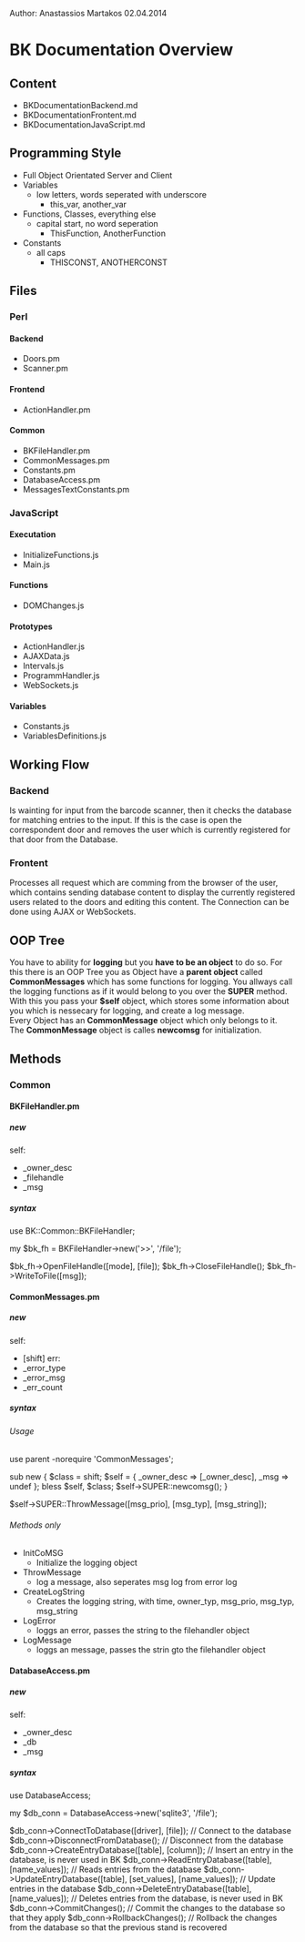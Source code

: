 Author:
Anastassios Martakos
02.04.2014

# BK Documentation Overview

## Content
  -  BKDocumentationBackend.md
  -  BKDocumentationFrontent.md
  -  BKDocumentationJavaScript.md

## Programming Style
  -  Full Object Orientated Server and Client
  -  Variables
       -  low letters, words seperated with underscore
            -  this_var, another_var
  -  Functions, Classes, everything else
       -  capital start, no word seperation
            -  ThisFunction, AnotherFunction
  -  Constants
       -  all caps
            -  THISCONST, ANOTHERCONST

## Files
### Perl

#### Backend
  -  Doors.pm
  -  Scanner.pm
#### Frontend
  -  ActionHandler.pm
#### Common
  -  BKFileHandler.pm
  -  CommonMessages.pm
  -  Constants.pm
  -  DatabaseAccess.pm
  -  MessagesTextConstants.pm

### JavaScript

#### Executation
  -  InitializeFunctions.js
  -  Main.js
#### Functions
  -  DOMChanges.js
#### Prototypes
  -  ActionHandler.js
  -  AJAXData.js
  -  Intervals.js
  -  ProgrammHandler.js
  -  WebSockets.js
#### Variables
  -  Constants.js
  -  VariablesDefinitions.js

## Working Flow
### Backend
Is wainting for input from the barcode scanner, then it checks the database for matching entries to the input. If this is the case is open the correspondent door and removes the user which is currently registered for that door from the Database.

### Frontent
Processes all request which are comming from the browser of the user, which contains sending database content to display the currently registered users related to the doors and editing this content. The Connection can be done using AJAX or WebSockets.

## OOP Tree
You have to ability for **logging** but you **have to be an object** to do so. For this there is an OOP Tree you as Object have a **parent object** called **CommonMessages** which has some functions for logging. You allways call the logging functions as if it would belong to you over the **SUPER** method. With this you pass your **$self** object, which stores some information about you which is nessecary for logging, and create a log message.  
Every Object has an **CommonMessage** object which only belongs to it.  
The **CommonMessage** object is calles **newcomsg** for initialization.

## Methods
### Common
#### BKFileHandler.pm

##### new
self:
  -  _owner_desc
  -  _filehandle
  -  _msg
##### syntax
use BK::Common::BKFileHandler;

my $bk_fh = BKFileHandler->new('>>', '/file');

$bk_fh->OpenFileHandle([mode], [file]);
$bk_fh->CloseFileHandle();
$bk_fh->WriteToFile([msg]);

#### CommonMessages.pm

##### new
self:
  -  [shift]
err:
  -  _error_type
  -  _error_msg
  -  _err_count
##### syntax
###### Usage
use parent -norequire 'CommonMessages';

sub new {
    $class = shift;
    $self = {
        _owner_desc => [_owner_desc],
        _msg        => undef
    };
    bless $self, $class;
    $self->SUPER::newcomsg();
}

$self->SUPER::ThrowMessage([msg_prio], [msg_typ], [msg_string]);
###### Methods only
  -  InitCoMSG
       -  Initialize the logging object
  -  ThrowMessage
       -  log a message, also seperates msg log from error log
  -  CreateLogString
       -  Creates the logging string, with time, owner_typ, msg_prio, msg_typ, msg_string
  -  LogError
       -  loggs an error, passes the string to the filehandler object
  -  LogMessage
       -  loggs an message, passes the strin gto the filehandler object

#### DatabaseAccess.pm
##### new
self:
  -  _owner_desc
  -  _db
  -  _msg
##### syntax
use DatabaseAccess;

my $db_conn = DatabaseAccess->new('sqlite3', '/file');

$db_conn->ConnectToDatabase([driver], [file]);                        //  Connect to the database
$db_conn->DisconnectFromDatabase();                                   //  Disconnect from the database
$db_conn->CreateEntryDatabase([table], [column]);                     //  Insert an entry in the database, is never used in BK
$db_conn->ReadEntryDatabase([table], [name_values]);                  //  Reads entries from the database
$db_conn->UpdateEntryDatabase([table], [set_values], [name_values]);  //  Update entries in the database
$db_conn->DeleteEntryDatabase([table], [name_values]);                //  Deletes entries from the database, is never used in BK
$db_conn->CommitChanges();                                            //  Commit the changes to the database so that they apply
$db_conn->RollbackChanges();                                          //  Rollback the changes from the database so that the previous stand is recovered
